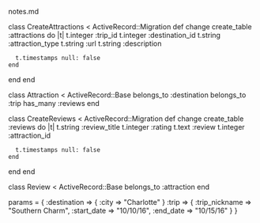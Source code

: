 notes.md

class CreateAttractions < ActiveRecord::Migration
  def change
    create_table :attractions do |t|
      t.integer :trip_id
      t.integer :destination_id
      t.string :attraction_type
      t.string :url
      t.string :description

      t.timestamps null: false
    end
  end
end

class Attraction < ActiveRecord::Base
  belongs_to :destination
  belongs_to :trip
  has_many :reviews
end


class CreateReviews < ActiveRecord::Migration
  def change
    create_table :reviews do |t|
      t.string :review_title
      t.integer :rating
      t.text :review
      t.integer :attraction_id

      t.timestamps null: false
    end
  end
end

class Review < ActiveRecord::Base
  belongs_to :attraction
end


params = {
  :destination => {
    :city => "Charlotte"
  }
  :trip => {
    :trip_nickname => "Southern Charm",
    :start_date => "10/10/16",
    :end_date => "10/15/16"
  }
}
